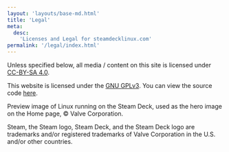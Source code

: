 ```yaml
---
layout: 'layouts/base-md.html'
title: 'Legal'
meta:
  desc:
    'Licenses and Legal for steamdecklinux.com'
permalink: '/legal/index.html'
---
```

Unless specified below, all media / content on this site is licensed under 
<a href="https://creativecommons.org/licenses/by-sa/4.0/">CC-BY-SA 4.0</a>.

This website is licensed under the 
<a target="_blank" href="https://www.gnu.org/licenses/gpl-3.0.txt">GNU GPLv3</a>. 
You can view the source code <a target="_blank" href="https://github.com/steamdeck-linux/website">here</a>.

Preview image of Linux running on the Steam Deck, used as the hero image on the Home page, 
&copy; Valve Corporation.

Steam, the Steam logo, Steam Deck, and the 
Steam Deck logo are trademarks and/or registered trademarks of Valve Corporation in the 
U.S. and/or other countries.